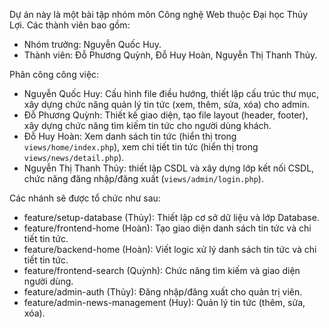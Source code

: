 Dự án này là một bài tập nhóm môn Công nghệ Web thuộc Đại học Thủy Lợi.
Các thành viên bao gồm:

- Nhóm trưởng: Nguyễn Quốc Huy.
- Thành viên: Đỗ Phương Quỳnh, Đỗ Huy Hoàn, Nguyễn Thị Thanh Thủy.

Phân công công việc:

- Nguyễn Quốc Huy: Cấu hình file điều hướng, thiết lập cấu trúc thư mục, xây dựng chức năng quản lý tin tức (xem, thêm, sửa, xóa) cho admin.
- Đỗ Phương Quỳnh: Thiết kế giao diện, tạo file layout (header, footer), xây dựng chức năng tìm kiếm tin tức cho người dùng khách.
- Đỗ Huy Hoàn: Xem danh sách tin tức (hiển thị trong `views/home/index.php`), xem chi tiết tin tức (hiển thị trong `views/news/detail.php`).
- Nguyễn Thị Thanh Thủy: thiết lập CSDL và xây dựng lớp kết nối CSDL, chức năng đăng nhập/đăng xuất (`views/admin/login.php`).

Các nhánh sẽ được tổ chức như sau:

- feature/setup-database (Thủy): Thiết lập cơ sở dữ liệu và lớp Database.
- feature/frontend-home (Hoàn): Tạo giao diện danh sách tin tức và chi tiết tin tức.
- feature/backend-home (Hoàn): Viết logic xử lý danh sách tin tức và chi tiết tin tức.
- feature/frontend-search (Quỳnh): Chức năng tìm kiếm và giao diện người dùng.
- feature/admin-auth (Thủy): Đăng nhập/đăng xuất cho quản trị viên.
- feature/admin-news-management (Huy): Quản lý tin tức (thêm, sửa, xóa).
